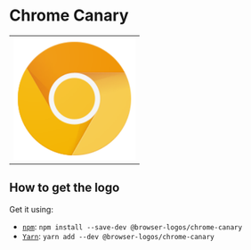 Chrome Canary
=============

<!-- markdownlint-disable line-length no-inline-html -->
<table>
    <tr height=230>
        <td>
            <a href="https://github.com/alrra/browser-logos/tree/30bd629d3204ad07c6d521c6513f046077736a00/src/chrome-canary">
                <img width=220 src="https://raw.githubusercontent.com/alrra/browser-logos/30bd629d3204ad07c6d521c6513f046077736a00/src/chrome-canary/chrome-canary.svg?sanitize=true" alt="Chrome Canary browser logo">
            </a>
        </td>
    </tr>
</table>
<!-- markdownlint-enable line-length no-inline-html -->

How to get the logo
-------------------

Get it using:

* [`npm`][npm]: `npm install --save-dev @browser-logos/chrome-canary`
* [`Yarn`][yarn]: `yarn add --dev @browser-logos/chrome-canary`

<!-- Link labels: -->

[npm]: https://www.npmjs.com/
[yarn]: https://yarnpkg.com/
